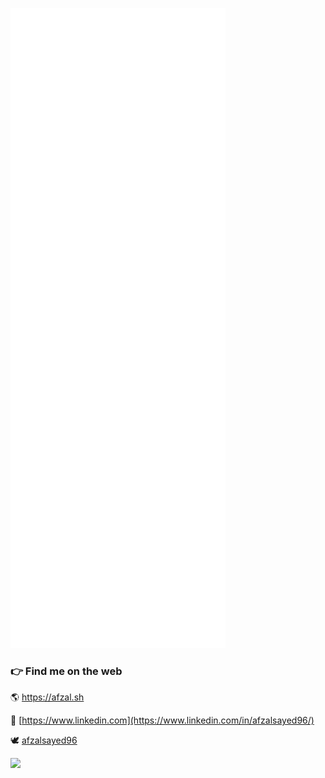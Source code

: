 ![Metrics](github-metrics.svg)

### 👉 Find me on the web
🌎 https://afzal.sh

💼 [https://www.linkedin.com](https://www.linkedin.com/in/afzalsayed96/)

🕊 [afzalsayed96](https://twitter.com/afzalsayed96)

![](https://komarev.com/ghpvc/?username=afzalsayed96&color=red&style=flat-square&label=Profile+Views)
